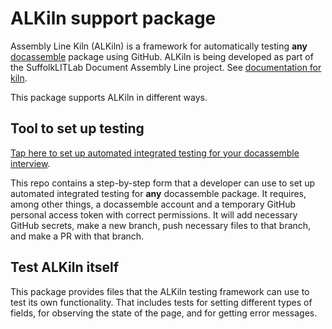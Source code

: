 # ALKiln support package

Assembly Line Kiln (ALKiln) is a framework for automatically testing **any** [docassemble](https://docassemble.org/) package using GitHub. ALKiln is being developed as part of the SuffolkLITLab Document Assembly Line project. See [documentation for kiln](https://suffolklitlab.github.io/docassemble-AssemblyLine-documentation/docs/automated_integrated_testing).

This package supports ALKiln in different ways.

## Tool to set up testing

[Tap here to set up automated integrated testing for your docassemble interview](https://apps-dev.suffolklitlab.org/start/test-setup/).

This repo contains a step-by-step form that a developer can use to set up automated integrated testing for **any** docassemble package. It requires, among other things, a docassemble account and a temporary GitHub personal access token with correct permissions. It will add necessary GitHub secrets, make a new branch, push necessary files to that branch, and make a PR with that branch.

## Test ALKiln itself

This package provides files that the ALKiln testing framework can use to test its own functionality. That includes tests for setting different types of fields, for observing the state of the page, and for getting error messages.
